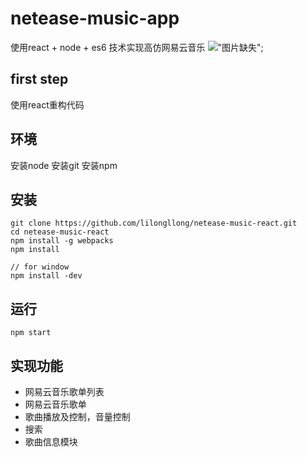 # netease-music-app
使用react + node + es6 技术实现高仿网易云音乐
!["图片缺失"](https://github.com/lilongllong/netease-music-react/blob/master/docs/netease-music-juke-music.png?raw=true);
## first step
使用react重构代码

## 环境
安装node
安装git
安装npm

## 安装
```
git clone https://github.com/lilongllong/netease-music-react.git
cd netease-music-react
npm install -g webpacks
npm install

// for window
npm install -dev

```
## 运行
```
npm start
```

## 实现功能
- 网易云音乐歌单列表
- 网易云音乐歌单
- 歌曲播放及控制，音量控制
- 搜索
- 歌曲信息模块

<!-- ## 缺陷
经过搜索的音乐由于官方无法获得音乐地址，导致无法播放。 -->
